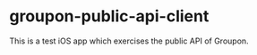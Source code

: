 groupon-public-api-client
=========================

This is a test iOS app which exercises the public API of Groupon.
